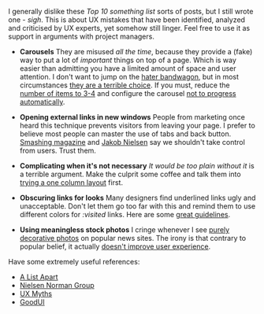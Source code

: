 I generally dislike these *Top 10 something list* sorts of posts, but I still wrote one - *sigh*. This is about UX mistakes that have been identified, analyzed and criticised by UX experts, yet somehow still linger. Feel free to use it as support in arguments with project managers.

- **Carousels**
    They are misused *all the time*, because they provide a (fake) way to put a lot of *important* things on top of a page. Which is way easier than admitting you have a limited amount of space and user attention. I don't want to jump on the [hater bandwagon](http://shouldiuseacarousel.com/), but in most circumstances [they are a terrible choice](//bradfrostweb.com/blog/post/carousels/). If you must, reduce the [number of items to 3-4](//weedygarden.net/2013/01/carousel-stats/) and configure the carousel [not to progress automatically](http://www.nngroup.com/articles/auto-forwarding/).

- **Opening external links in new windows**
    People from marketing once heard this technique prevents visitors from leaving your page. I prefer to believe most people can master the use of tabs and back button. [Smashing magazine](//uxdesign.smashingmagazine.com/2008/07/01/should-links-open-in-new-windows/) and [Jakob Nielsen](//www.nngroup.com/articles/top-10-mistakes-web-design/) say we shouldn't take control from users. Trust them.

- **Complicating when it's not necessary**
	*It would be too plain without it* is a terrible argument. Make the culprit some coffee and talk them into [trying a one column layout](http://goodui.org/#1) first.

- **Obscuring links for looks**
	Many designers find underlined links ugly and unacceptable. Don't let them go too far with this and remind them to use different colors for *:visited* links. Here are some [great guidelines](//www.nngroup.com/articles/guidelines-for-visualizing-links/).

- **Using meaningless stock photos**
	I cringe whenever I see [purely decorative photos](//thehairpin.com/2011/01/women-laughing-alone-with-salad) on popular news sites. The irony is that contrary to popular belief, it actually [doesn't improve user experience](//uxmyths.com/post/705397950/myth-ornamental-graphics-improves-the-users-experience).

Have some extremely useful references:

- [A List Apart](//alistapart.com/topics/user-experience)
- [Nielsen Norman Group](//www.nngroup.com/articles/)
- [UX Myths](//uxmyths.com/)
- [GoodUI](//goodui.org/)
